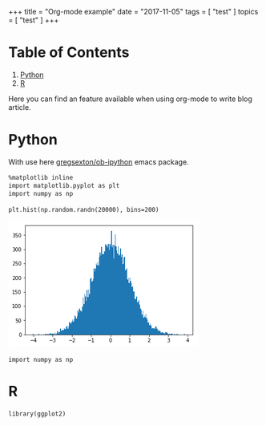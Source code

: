 +++
title = "Org-mode example"
date = "2017-11-05"
tags = [ "test" ]
topics = [ "test" ]
+++


# Table of Contents

1.  [Python](#org150675c)
2.  [R](#orgd860e6f)

Here you can find an feature available when using org-mode to write blog article.


<a id="org150675c"></a>

# Python

With use here [gregsexton/ob-ipython](https://github.com/gregsexton/ob-ipython) emacs package.

    %matplotlib inline
    import matplotlib.pyplot as plt
    import numpy as np

    plt.hist(np.random.randn(20000), bins=200)

![img](./obipy-resources/30013lYW.png)

    import numpy as np


<a id="orgd860e6f"></a>

# R

    library(ggplot2)

